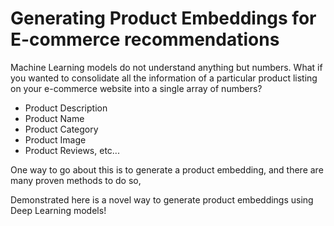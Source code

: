 # Generating Product Embeddings for E-commerce recommendations

Machine Learning models do not understand anything but numbers. What if you wanted to consolidate all the information of a particular product listing on your e-commerce website into a single array of numbers?

- Product Description
- Product Name
- Product Category
- Product Image
- Product Reviews, etc...

One way to go about this is to generate a product embedding, and there are many proven methods to do so, 

Demonstrated here is a novel way to generate product embeddings using Deep Learning models!
